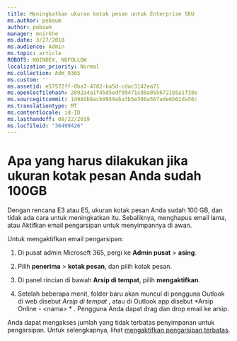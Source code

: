 ```yaml
---
title: Meningkatkan ukuran kotak pesan untuk Enterprise SKU
ms.author: pebaum
author: pebaum
manager: mnirkhe
ms.date: 3/27/2018
ms.audience: Admin
ms.topic: article
ROBOTS: NOINDEX, NOFOLLOW
localization_priority: Normal
ms.collection: Adm_O365
ms.custom: ''
ms.assetid: e57572ff-0ba7-4782-ba5d-cdac3142ea71
ms.openlocfilehash: 2092a4a1f45d5edf99471c88a0556721b5a1f38e
ms.sourcegitcommit: 1d98db8acb9959aba3b5e308a567ade6b62da56c
ms.translationtype: MT
ms.contentlocale: id-ID
ms.lasthandoff: 08/22/2019
ms.locfileid: "36499426"
---
```

# <a name="what-to-do-if-your-mailbox-size-is-already-100gb"></a>Apa yang harus dilakukan jika ukuran kotak pesan Anda sudah 100GB

Dengan rencana E3 atau E5, ukuran kotak pesan Anda sudah 100 GB, dan tidak ada cara untuk meningkatkan itu. Sebaliknya, menghapus email lama, atau Aktifkan email pengarsipan untuk menyimpannya di awan. 
  
Untuk mengaktifkan email pengarsipan:
  
1. Di pusat admin Microsoft 365, pergi ke **Admin pusat** \> **asing**. 
    
2. Pilih **penerima** \> **kotak pesan**, dan pilih kotak pesan. 
    
3. Di panel rincian di bawah **Arsip di tempat**, pilih **mengaktifkan**. 
    
4. Setelah beberapa menit, folder baru akan muncul di pengguna Outlook di web disebut *Arsip di tempat* , atau di Outlook app disebut *Arsip Online - \<nama\> * . Pengguna Anda dapat drag dan drop email ke arsip. 
    
Anda dapat mengakses jumlah yang tidak terbatas penyimpanan untuk pengarsipan. Untuk selengkapnya, lihat [mengaktifkan pengarsipan terbatas](https://support.office.com/article/enable-unlimited-archiving-in-office-365-admin-help-e2a789f2-9962-4960-9fd4-a00aa063559e).
  

